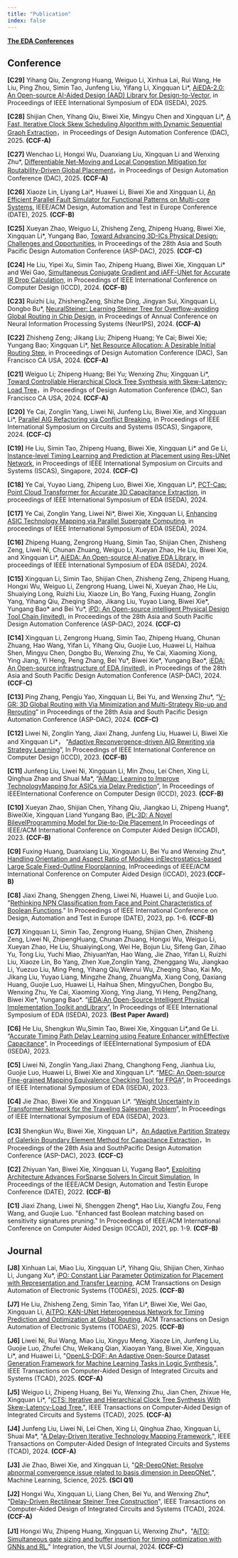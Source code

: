 ```yaml
---
title: "Publication"
index: false
---
```


[**The EDA Conferences**](http://eda.laais.cn/)




## **Conference**

**[C29]** Yihang Qiu, Zengrong Huang, Weiguo Li, Xinhua Lai, Rui Wang, He Liu, Ping Zhou, Simin Tao, Junfeng Liu, Yifang Li, Xingquan Li*, [AiEDA-2.0: An Open-source AI-Aided Design (AAD) Library for Design-to-Vector](/res/papers/25-ISEDA25__AiEDA_2_0.pdf), in Proceedings of IEEE International Symposium of EDA (ISEDA), 2025.

**[C28]** Shijian Chen, Yihang Qiu, Biwei Xie, Mingyu Chen and Xingquan Li*, [A Fast, Iterative Clock Skew Scheduling Algorithm with Dynamic Sequential Graph Extraction](/res/papers/25-DAC25-CSS.pdf)，in Proceedings of Design Automation Conference (DAC), 2025. **(CCF-A)**

**[C27]**  Wenchao Li, Hongxi Wu, Duanxiang Liu, Xingquan Li and Wenxing Zhu*, [Differentiable Net-Moving and Local Congestion Mitigation for Routability-Driven Global Placement](/res/papers/25-DAC25-DCGP.pdf)，in Proceedings of Design Automation Conference (DAC), 2025. **(CCF-A)**

**[C26]** Xiaoze Lin, Liyang Lai*, Huawei Li, Biwei Xie and Xingquan Li,  [An Efficient Parallel Fault Simulator for Functional Patterns on Multi-core Systems](/res/papers/25-DATE_FS.pdf), IEEE/ACM Design, Automation and Test in Europe Conference (DATE), 2025. **(CCF-B)**

**[C25]**  Xueyan Zhao, Weiguo Li, Zhisheng Zeng, Zhipeng Huang, Biwei Xie, Xingquan Li*, Yungang Bao, [Toward Advancing 3D-ICs Physical Design: Challenges and Opportunities](/res/papers/25-ASPDAC_3D-PD.pdf), in Proceedings of the 28th Asia and South Pacific Design Automation Conference (ASP-DAC), 2025. **(CCF-C)**

**[C24]** He Liu, Yipei Xu, Simin Tao, Zhipeng Huang, Biwei Xie, Xingquan Li* and Wei Gao, [Simultaneous Conjugate Gradient and iAFF-UNet for Accurate IR Drop Calculation](/res/papers/24-ICCD_IRdrop.pdf), in Proceedings of IEEE International Conference on Computer Design (ICCD), 2024. **(CCF-B)**

**[C23]** Ruizhi Liu, ZhishengZeng, Shizhe Ding, Jingyan Sui, Xingquan Li, Dongbo Bu*, [NeuralSteiner: Learning Steiner Tree for Overflow-avoiding Global Routing in Chip Design](https://openreview.net/pdf?id=oEKFPSOWpp), in Proceedings of Annual Conference on Neural Information Processing Systems (NeurIPS), 2024. **(CCF-A)**

**[C22]** Zhisheng Zeng; Jikang Liu; Zhipeng Huang; Ye Cai; Biwei Xie; Yungang Bao; Xingquan Li*, [Net Resource Allocation: A Desirable Initial Routing Step](https://dl.acm.org/doi/abs/10.1145/3649329.3658463), in Proceedings of Design Automation Conference (DAC), San Francisco CA USA, 2024. **(CCF-A)**
   
**[C21]** Weiguo Li; Zhipeng Huang; Bei Yu; Wenxing Zhu; Xingquan Li*, [Toward Controllable Hierarchical Clock Tree Synthesis with Skew-Latency-Load Tree](https://dl.acm.org/doi/abs/10.1145/3649329.3658243)，in Proceedings of Design Automation Conference (DAC), San Francisco CA USA, 2024. **(CCF-A)**

**[C20]** Ye Cai, Zonglin Yang, Liwei Ni, Junfeng Liu, Biwei Xie, and Xingquan Li*, [Parallel AIG Refactoring via Conflict Breaking](https://arxiv.org/abs/2404.13617), in Proceedings of IEEE International Symposium on Circuits and Systems (ISCAS), Singapore, 2024. **(CCF-C)**

**[C19]** He Liu, Simin Tao, Zhipeng Huang, Biwei Xie, Xingquan Li* and Ge Li, [Instance-level Timing Learning and Prediction at Placement using Res-UNet Network](https://ieeexplore.ieee.org/abstract/document/10557949), in Proceedings of IEEE International Symposium on Circuits and Systems (ISCAS), Singapore, 2024. **(CCF-C)**

**[C18]** Ye Cai, Yuyao Liang, Zhipeng Luo, Biwei Xie, Xingquan Li*, [PCT-Cap: Point Cloud Transformer for Accurate 3D Capacitance Extraction](https://ieeexplore.ieee.org/abstract/document/10617673), in proceedings of IEEE International Symposium of EDA (ISEDA), 2024.

**[C17]** Ye Cai, Zonglin Yang, Liwei Ni*, Biwei Xie, Xingquan Li, [Enhancing ASIC Technology Mapping via Parallel Supergate Computing](https://arxiv.org/abs/2404.13614), in proceedings of IEEE International Symposium of EDA (ISEDA), 2024.

**[C16]** Zhipeng Huang, Zengrong Huang, Simin Tao, Shijian Chen, Zhisheng Zeng, Liwei Ni, Chunan Zhuang, Weiguo Li, Xueyan Zhao, He Liu, Biwei Xie, and Xingquan Li*, [AiEDA: An Open-source AI-native EDA Library](https://ieeexplore.ieee.org/abstract/document/10617562), in proceedings of IEEE International Symposium of EDA (ISEDA), 2024.

**[C15]** Xingquan Li, Simin Tao, Shijian Chen, Zhisheng Zeng, Zhipeng Huang, Hongxi Wu, Weiguo Li, Zengrong Huang, Liwei Ni, Xueyan Zhao, He Liu, Shuaiying Long, Ruizhi Liu, Xiaoze Lin, Bo Yang, Fuxing Huang, Zonglin Yang, Yihang Qiu, Zheqing Shao, Jikang Liu, Yuyao Liang, Biwei Xie*, Yungang Bao* and Bei Yu*, [iPD: An Open-source intelligent Physical Design Tool Chain (invited)](https://ieeexplore.ieee.org/abstract/document/10473932), in Proceedings of the 28th Asia and South Pacific Design Automation Conference (ASP-DAC), 2024. **(CCF-C)**

**[C14]** Xingquan Li, Zengrong Huang, Simin Tao, Zhipeng Huang, Chunan Zhuang, Hao Wang, Yifan Li, Yihang Qiu, Guojie Luo, Huawei Li, Haihua Shen, Mingyu Chen, Dongbo Bu, Wenxing Zhu, Ye Cai, Xiaoming Xiong, Ying Jiang, Yi Heng, Peng Zhang, Bei Yu*, Biwei Xie*, Yungang Bao*, [iEDA: An Open-source infrastructure of EDA (invited)]((https://ieeexplore.ieee.org/abstract/document/10473983)), in Proceedings of the 28th Asia and South Pacific Design Automation Conference (ASP-DAC), 2024. **(CCF-C)**

**[C13]** Ping Zhang, Pengju Yao, Xingquan Li, Bei Yu, and Wenxing Zhu*, “[V-GR: 3D Global Routing with Via Minimization and Multi-Strategy Rip-up and Rerouting](https://ieeexplore.ieee.org/abstract/document/10473939)” in Proceedings of the 28th Asia and South Pacific Design Automation Conference (ASP-DAC), 2024. **(CCF-C)**

**[C12]** Liwei Ni, Zonglin Yang, Jiaxi Zhang, Junfeng Liu, Huawei Li, Biwei Xie and Xingquan Li*， “[Adaptive Reconvergence-driven AIG Rewriting via Strategy Learning](https://ieeexplore.ieee.org/abstract/document/10361005)”, In Proceedings of IEEE International Conference on Computer Design (ICCD), 2023. **(CCF-B)**

**[C11]** Junfeng Liu, Liwei Ni, Xingquan Li, Min Zhou, Lei Chen, Xing Li, Qinghua Zhao and Shuai Ma*, “[AiMap: Learning to Improve TechnologyMapping for ASICs via Delay Prediction](https://ieeexplore.ieee.org/abstract/document/10360954)”, In Proceedings of IEEEInternational Conference on Computer Design (ICCD), 2023. **(CCF-B)**

**[C10]** Xueyan Zhao, Shijian Chen, Yihang Qiu, Jiangkao Li, Zhipeng Huang*, BiweiXie, Xingquan Liand Yungang Bao, [iPL-3D: A Novel BilevelProgramming Model for Die-to-Die Placement](https://ieeexplore.ieee.org/abstract/document/10323811),In Proceedings of IEEE/ACM International Conference on Computer Aided Design (ICCAD), 2023. **(CCF-B)**

**[C9]** Fuxing Huang, Duanxiang Liu, Xingquan Li, Bei Yu and Wenxing Zhu*, [Handling Orientation and Aspect Ratio of Modules inElectrostatics-based Large Scale Fixed-Outline Floorplanning](https://ieeexplore.ieee.org/abstract/document/10323841), InProceedings of IEEE/ACM International Conference on Computer Aided Design (ICCAD), 2023.**(CCF-B)**

**[C8]** Jiaxi Zhang, Shenggen Zheng, Liwei Ni, Huawei Li, and Guojie Luo. "[Rethinking NPN Classification from Face and Point Characteristics of Boolean Functions](https://ieeexplore.ieee.org/document/10136889)." In Proceedings of IEEE International Conference on Design, Automation and Test in Europe (DATE), 2023, pp. 1-6. **(CCF-B)**

**[C7]** Xingquan Li, Simin Tao, Zengrong Huang, Shijian Chen, Zhisheng Zeng, Liwei Ni, ZhipengHuang, Chunan Zhuang, Hongxi Wu, Weiguo Li, Xueyan Zhao, He Liu, ShuaiyingLong, Wei He, Bojun Liu, Sifeng Gan, Zihao Yu, Tong Liu, Yuchi Miao, ZhiyuanYan, Hao Wang, Jie Zhao, Yifan Li, Ruizhi Liu, Xiaoze Lin, Bo Yang, Zhen Xue,Zonglin Yang, Zhenggang Wu, Jiangkao Li, Yuezuo Liu, Ming Peng, Yihang Qiu,Wenrui Wu, Zheqing Shao, Kai Mo, Jikang Liu, Yuyao Liang, Mingzhe Zhang, ZhuangMa, Xiang Cong, Daxiang Huang, Guojie Luo, Huawei Li, Haihua Shen, MingyuChen, Dongbo Bu, Wenxing Zhu, Ye Cai, Xiaoming Xiong, Ying Jiang, Yi Heng, PengZhang, Biwei Xie*, Yungang Bao*. “[iEDA:An Open-Source Intelligent Physical Implementation Toolkit andLibrary](https://arxiv.org/abs/2308.01857)”, In Proceedings of IEEE International Symposium of EDA (ISEDA), 2023. **(Best Paper Award)**

**[C6]** He Liu, Shengkun Wu,Simin Tao, Biwei Xie, Xingquan Li*,and Ge Li. “[Accurate Timing Path Delay Learning using Feature Enhancer withEffective Capacitance](https://ieeexplore.ieee.org/abstract/document/10218429)”, In Proceedings of IEEEInternational Symposium of EDA (ISEDA), 2023.

**[C5]** Liwei Ni, Zonglin Yang,Jiaxi Zhang, Changhong Feng, Jianhua Liu, Guojie Luo, Huawei Li, Biwei Xie and Xingquan Li*. “[MEC: An Open-source Fine-grained Mapping Equivalence Checking Tool for FPGA](https://ieeexplore.ieee.org/abstract/document/10218412)”, In Proceedings of IEEE International Symposium of EDA (ISEDA), 2023.

**[C4]** Jie Zhao, Biwei Xie and Xingquan Li*. “[Weight Uncertainty in Transformer Network for the Traveling Salesman Problem](https://ieeexplore.ieee.org/abstract/document/10218491)”, In Proceedings of IEEE International Symposium of EDA (ISEDA), 2023.

**[C3]** Shengkun Wu, Biwei Xie, Xingquan Li*，[An Adaptive Partition Strategy of Galerkin Boundary Element Method for Capacitance Extraction](https://dl.acm.org/doi/abs/10.1145/3566097.3567903)，In Proceedings of the 28th Asia and SouthPacific Design Automation Conference (ASP-DAC), 2023. **(CCF-C)**

**[C2]** Zhiyuan Yan, Biwei Xie, Xingquan Li, Yugang Bao*, [Exploiting Architecture Advances ForSparse Solvers In Circuit Simulation](https://ieeexplore.ieee.org/abstract/document/9774499), In Proceedings of the IEEE/ACM Design, Automation and Testin Europe Conference (DATE), 2022. **(CCF-B)**

**[C1]** Jiaxi Zhang, Liwei Ni, Shenggen Zheng*, Hao Liu, Xiangfu Zou, Feng Wang, and Guojie Luo. "Enhanced fast Boolean matching based on sensitivity signatures pruning." In Proceedings of IEEE/ACM International Conference on Computer Aided Design (ICCAD), 2021, pp. 1-9. **(CCF-B)**

## **Journal**
**[J8]** Xinhuan Lai, Miao Liu, Xingquan Li*, Yihang Qiu, Shijian Chen, Xinhao Li, Jungang Xu*, [iPO: Constant Liar Parameter Optimization for Placement with Representation and Transfer Learning](/res/papers/25-TODAES-iPO.pdf), ACM Transactions on Design Automation of Electronic Systems (TODAES), 2025. **(CCF-B)**

**[J7]** He Liu, Zhisheng Zeng, Simin Tao, Yifan Li*, Biwei Xie, Wei Gao, Xingquan Li, [AiTPO: KAN-UNet Heterogeneous Network for Timing Prediction and Optimization at Global Routing](/res/papers/25-TODAES-AiTPO.pdf), ACM Transactions on Design Automation of Electronic Systems (TODAES), 2025. **(CCF-B)**

**[J6]** Liwei Ni, Rui Wang, Miao Liu, Xingyu Meng, Xiaoze Lin, Junfeng Liu, Guojie Luo, Zhufei Chu, Weikang Qian, Xiaoyan Yang, Biwei Xie, Xingquan Li*, and Huawei Li, "[OpenLS-DGF: An Adaptive Open-Source Dataset Generation Framework for Machine Learning Tasks in Logic Synthesis.](https://ieeexplore.ieee.org/abstract/document/10943238/)", IEEE Transactions on Computer-Aided Design of Integrated Circuits and Systems (TCAD), 2025. **(CCF-A)**

**[J5]** Weiguo Li, Zhipeng Huang, Bei Yu, Wenxing Zhu, Jian Chen, Zhixue He, Xingquan Li*, "[iCTS: Iterative and Hierarchical Clock Tree Synthesis With Skew-Latency-Load Tree.](https://ieeexplore.ieee.org/document/10916748/)", IEEE Transactions on Computer-Aided Design of Integrated Circuits and Systems (TCAD), 2025. **(CCF-A)**

**[J4]** Junfeng Liu, Liwei Ni, Lei Chen, Xing Li, Qinghua Zhao, Xingquan Li, Shuai Ma*, "[A Delay-Driven Iterative Technology Mapping Framework.](https://ieeexplore.ieee.org/abstract/document/10818751/)", IEEE Transactions on Computer-Aided Design of Integrated Circuits and Systems (TCAD), 2024. **(CCF-A)**

**[J3]** Jie Zhao, Biwei Xie, and Xingquan Li, "[QR-DeepONet: Resolve abnormal convergence issue related to basis dimension in DeepONet.](https://iopscience.iop.org/article/10.1088/2632-2153/ada0a5)", Machine Learning, Science, 2025. **(SCI Q1)**

**[J2]** Hongxi Wu, Xingquan Li, Liang Chen, Bei Yu, and Wenxing Zhu*, "[Delay-Driven Rectilinear Steiner Tree Construction](https://ieeexplore.ieee.org/document/10756606)", IEEE Transactions on Computer-Aided Design of Integrated Circuits and Systems (TCAD), 2024. **(CCF-A)**

**[J1]** Hongxi Wu, Zhipeng Huang, Xingquan Li, Wenxing Zhu*，"[AiTO: Simultaneous gate sizing and buffer insertion for timing optimization with GNNs and RL.](https://www.sciencedirect.com/science/article/abs/pii/S0167926024000750)" Integration, the VLSI Journal, 2024. **(CCF-C)**